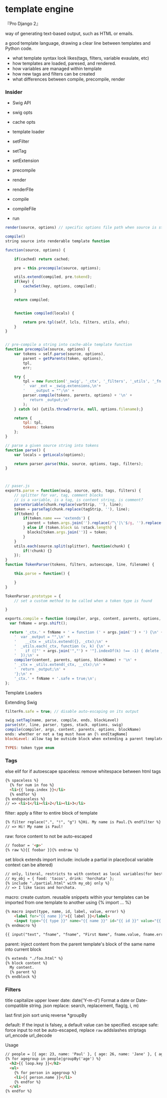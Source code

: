 
# template engine

『Pro Django 2』

way of generating text-based output, such as HTML or emails.

a good template language, drawing a clear line between templates and Python code.

- what template syntax look likes(tags, filters, variable evaulate, etc)
- how templates are loaded, paresed, and rendered.
- how variables are managed within template
- how new tags and filters can be created
- what differences between compile, precompile, render

### Insider

- Swig API
- swig opts
- cache opts
- template loader

- setFilter
- setTag
- setExtension

- precompile
- render
- renderFIle
- compile
- compileFile

- run

```js
render(source, options) // specific options file path when source is string of template, instead of file path. make extend/include etc works

compile()
string source into renderable template function

function(source, options) {

    if(cached) return cached;

    pre = this.precompile(source, options);

    utils.extend(compiled, pre.tokend);
    if(key) {
        cacheSet(key, options, compiled);
    }

    return compiled;


    function compiled(locals) {

        return pre.tpl(self, lcls, filters, utils, efn);
    }
}


// pre-compile a string into cache-able template function
function precompile(source, options) {
    var tokens = self.parse(source, options),
        parent = getParents(token, options),
        tpl,
        err;

    try {
        tpl = new Function('_swig', '_ctx', '_filters', '_utils', '_fn',
        '  var _ext = _swig.extensions,\n'+
        '    _output = "";\n' +
        parser.compile(tokens, parents, options) + '\n' +
        '  return _output;\n'
        );
    } catch (e) {utils.throwError(e, null, options.filename);}

    return {
        tpl: tpl,
        tokens: tokens
    };
}

// parse a given source string into tokens
function parse() {
    var locals = getLocals(options);

    return parser.parse(this, source, options, tags, filters);
}



// paser.js
exports.parse = function(swig, source, opts, tags, filters) {
    // splitter for var, tag, comment blocks
    // is a variable, is a tag, is content string, is comment?
    parseVariable(chunk.replace(varStrip, ''), line);
    token = parseTag(chunk.replace(tagStrip, ''), line);
    if(token) {
        if(token.name === 'extends') {
          parent = token.args.join('').replace(/^\'|\'$/g, '').replace(/^\"|\"$/g, '');
        } else if (token.block && !stack.length) {
          blocks[token.args.join('')] = token;
        }
    }
    utils.each(source.split(splitter), function(chunk) {
        if(!chunk) {}
    });
}
function TokenParser(tokens, filters, autoescape, line, filename) {

    this.parse = function() {

    }
}

TokenParser.prototype = {
    // set a custom method to be called when a token type is found

}

exports.compile = function (compiler, args, content, parents, options, blockName) {
  var fnName = args.shift();

  return '_ctx.' + fnName + ' = function (' + args.join('') + ') {\n' +
    '  var _output = "",\n' +
    '    __ctx = _utils.extend({}, _ctx);\n' +
    '  _utils.each(_ctx, function (v, k) {\n' +
    '    if (["' + args.join('","') + '"].indexOf(k) !== -1) { delete _ctx[k]; }\n' +
    '  });\n' +
    compiler(content, parents, options, blockName) + '\n' +
    ' _ctx = _utils.extend(_ctx, __ctx);\n' +
    '  return _output;\n' +
    '};\n' +
    '_ctx.' + fnName + '.safe = true;\n';
};
```

Template Loaders

Extending Swig

```js
filterFn.safe = true; // disable auto-escaping on its output

swig.setTag(name, parse, compile, ends, blockLevel)
parse(str, line, parser, types, stack, options, swig)
compile(compiler, args, content, parents, options, blockName)
ends: whether or not a tag must have an {% end[tagName]
blockLevel: allow tag be outside block when extending a parent template

TYPES: token type enum
```


### Tags

else
elif
for
if
autoescape
spaceless:
remove whitespace between html tags

```html
{% spaceless %}
  {% for num in foo %}
  <li>{{ loop.index }}</li>
  {% endfor %}
{% endspaceless %}
// => <li>1</li><li>2</li><li>3</li>
```

filter:
apply a filter to entire block of template


```html
{% filter replace(".", "!", "g") %}Hi. My name is Paul.{% endfilter %}
// => Hi! My name is Paul!
```

raw:
force content to not be auto-escaped

```html
// foobar = '<p>'
{% raw %}{{ foobar }}{% endraw %}
```

set
block
extends
import
include:
include a partial in place(local variable context can be altered)

```html
// only, literal, restricts to with context as local variables(for best performance)
// my_obj = { food: 'tacos', drink: 'horchata' };
{% include "./partial.html" with my_obj only %}
// => I like tacos and horchata.
```

macro:
create custom. reusable snippets within your templates
can be imported from one template to another using {% import ... %}

```html
{% macro input(type, name, id, label, value, error) %}
    <label for="{{ name }}">{{ label }}</label>
    <input type="{{ type }}" name="{{ name }}" id="{{ id }}" value="{{ value }}"{% if error %} class="error"{% endif %}>
{% endmacro %}

{{ input("text", "fname", "fname", "First Name", fname.value, fname.errors) }}
```

parent:
inject content from the parent template's block of the same name into current block

```html
{% extends "./foo.html" %}
{% block content %}
  My content.
  {% parent %}
{% endblock %}
```

### Filters

title
capitalize
upper
lower
date: date('Y-m-d') Format a date or Date-compatible string.
json
replace: search, replacement, flag(g, i, m)

last
first
join
sort
uniq
reverse
*groupBy

default: If the input is falsey, a default value can be specified.
escape
safe: force input to not be auto-escaped, replace `raw`
addslashes
striptags
url_encode
url_decode

Usage

```html
// people = [{ age: 23, name: 'Paul' }, { age: 26, name: 'Jane' }, { age: 23, name: 'Jim' }];
{% for agegroup in people|groupBy('age') %}
  <h2>{{ loop.key }}</h2>
  <ul>
    {% for person in agegroup %}
    <li>{{ person.name }}</li>
    {% endfor %}
  </ul>
{% endfor %}
```

